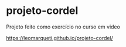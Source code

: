 # projeto-cordel
Projeto feito como exercício no curso em video

https://leomarqueti.github.io/projeto-cordel/
